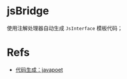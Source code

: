 # jsBridge
使用注解处理器自动生成 `JsInterface` 模板代码；

# Refs
- [代码生成：javapoet](https://github.com/square/javapoet)

